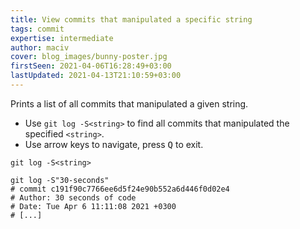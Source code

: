 ```yaml
---
title: View commits that manipulated a specific string
tags: commit
expertise: intermediate
author: maciv
cover: blog_images/bunny-poster.jpg
firstSeen: 2021-04-06T16:28:49+03:00
lastUpdated: 2021-04-13T21:10:59+03:00
---
```


Prints a list of all commits that manipulated a given string.

- Use `git log -S<string>` to find all commits that manipulated the specified `<string>`.
- Use arrow keys to navigate, press <kbd>Q</kbd> to exit.

```shell
git log -S<string>
```

```shell
git log -S"30-seconds"
# commit c191f90c7766ee6d5f24e90b552a6d446f0d02e4
# Author: 30 seconds of code
# Date: Tue Apr 6 11:11:08 2021 +0300
# [...]
```
